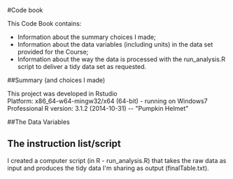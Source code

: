 #Code book

This Code Book contains:

* Information about the summary choices I made;
* Information about the data variables (including units) in the data set provided for the Course;
* Information about the way the data is processed with the run_analysis.R script to deliver a tidy data set as requested.

##Summary (and choices I made)

This project was developed in Rstudio  
Platform: x86_64-w64-mingw32/x64 (64-bit) - running on Windows7 Professional
R version: 3.1.2 (2014-10-31) -- "Pumpkin Helmet"




##The Data Variables 


## The instruction list/script

I created a computer script (in R - run_analysis.R) that takes the raw data as input and produces the tidy data I'm sharing as output (finalTable.txt). 



